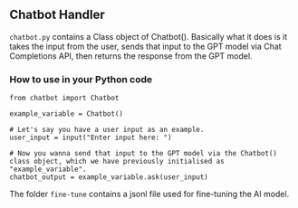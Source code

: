 ## Chatbot Handler

`chatbot.py` contains a Class object of Chatbot(). Basically what it does is it takes the input from the user, sends that input to the GPT model via Chat Completions API, then returns the response from the GPT model.

### How to use in your Python code

```
from chatbot import Chatbot

example_variable = Chatbot()

# Let's say you have a user input as an example.
user_input = input("Enter input here: ")

# Now you wanna send that input to the GPT model via the Chatbot() class object, which we have previously initialised as "example_variable".
chatbot_output = example_variable.ask(user_input)
```

The folder `fine-tune` contains a jsonl file used for fine-tuning the AI model.
